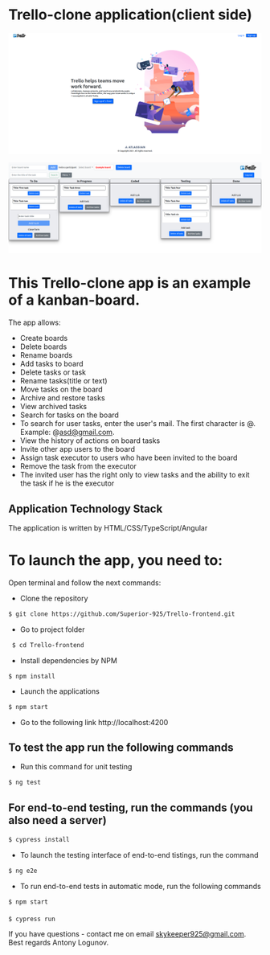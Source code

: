 #  Trello-clone application(client side)
![](./trello-home-example.png)

![](./example-screenshot.png)

# This Trello-clone app is an example of a kanban-board.
The app allows:
- Сreate boards
- Delete boards
- Rename boards
- Add tasks to board
- Delete tasks or task
- Rename tasks(title or text)
- Move tasks on the board
- Archive and restore tasks
- View archived tasks
- Search for tasks on the board
- To search for user tasks, enter the user's mail. The first character is @. Example: @asd@gmail.com.
- View the history of actions on board tasks
- Invite other app users to the board
- Assign task executor to users who have been invited to the board
- Remove the task from the executor
- The invited user has the right only to view tasks and the ability to exit the task if he is the executor

## Application Technology Stack

The application is written by HTML/CSS/TypeScript/Angular

# To launch the app, you need to:

 Open terminal and follow the next commands:
 
 - Clone the repository
 
  ```sh
  $ git clone https://github.com/Superior-925/Trello-frontend.git
  ```

- Go to project folder

```sh
 $ cd Trello-frontend
  ```

- Install dependencies by NPM
 
 ```
 $ npm install
```

- Launch the applications
 
 ```sh
$ npm start
```

- Go to the following link http://localhost:4200

## To test the app run the following commands

- Run this command for unit testing

```sh
$ ng test
 ```

## For end-to-end testing, run the commands (you also need a server)

```sh
$ cypress install
 ```

- To launch the testing interface of end-to-end tistings, run the command

```sh
$ ng e2e
 ```

- To run end-to-end tests in automatic mode, run the following commands

```sh
$ npm start

$ cypress run
 ```


If you have questions - contact me on email skykeeper925@gmail.com.
Best regards Antony Logunov.
